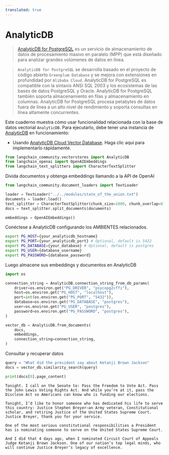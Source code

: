```yaml
---
translated: true
---
```


# AnalyticDB

>[AnalyticDB for PostgreSQL](https://www.alibabacloud.com/help/en/analyticdb-for-postgresql/latest/product-introduction-overview) es un servicio de almacenamiento de datos de procesamiento masivo en paralelo (MPP) que está diseñado para analizar grandes volúmenes de datos en línea.

>`AnalyticDB for PostgreSQL` se desarrolla basado en el proyecto de código abierto `Greenplum Database` y se mejora con extensiones en profundidad por `Alibaba Cloud`. AnalyticDB for PostgreSQL es compatible con la sintaxis ANSI SQL 2003 y los ecosistemas de las bases de datos PostgreSQL y Oracle. AnalyticDB for PostgreSQL también soporta almacenamiento en filas y almacenamiento en columnas. AnalyticDB for PostgreSQL procesa petabytes de datos fuera de línea a un alto nivel de rendimiento y soporta consultas en línea altamente concurrentes.

Este cuaderno muestra cómo usar funcionalidad relacionada con la base de datos vectorial `AnalyticDB`.
Para ejecutarlo, debe tener una instancia de [AnalyticDB](https://www.alibabacloud.com/help/en/analyticdb-for-postgresql/latest/product-introduction-overview) en funcionamiento:
- Usando [AnalyticDB Cloud Vector Database](https://www.alibabacloud.com/product/hybriddb-postgresql). Haga clic aquí para implementarlo rápidamente.

```python
from langchain_community.vectorstores import AnalyticDB
from langchain_openai import OpenAIEmbeddings
from langchain_text_splitters import CharacterTextSplitter
```

Divida documentos y obtenga embeddings llamando a la API de OpenAI

```python
from langchain_community.document_loaders import TextLoader

loader = TextLoader("../../modules/state_of_the_union.txt")
documents = loader.load()
text_splitter = CharacterTextSplitter(chunk_size=1000, chunk_overlap=0)
docs = text_splitter.split_documents(documents)

embeddings = OpenAIEmbeddings()
```

Conéctese a AnalyticDB configurando los AMBIENTES relacionados.

```bash
export PG_HOST={your_analyticdb_hostname}
export PG_PORT={your_analyticdb_port} # Optional, default is 5432
export PG_DATABASE={your_database} # Optional, default is postgres
export PG_USER={database_username}
export PG_PASSWORD={database_password}
```

Luego almacene sus embeddings y documentos en AnalyticDB

```python
import os

connection_string = AnalyticDB.connection_string_from_db_params(
    driver=os.environ.get("PG_DRIVER", "psycopg2cffi"),
    host=os.environ.get("PG_HOST", "localhost"),
    port=int(os.environ.get("PG_PORT", "5432")),
    database=os.environ.get("PG_DATABASE", "postgres"),
    user=os.environ.get("PG_USER", "postgres"),
    password=os.environ.get("PG_PASSWORD", "postgres"),
)

vector_db = AnalyticDB.from_documents(
    docs,
    embeddings,
    connection_string=connection_string,
)
```

Consultar y recuperar datos

```python
query = "What did the president say about Ketanji Brown Jackson"
docs = vector_db.similarity_search(query)
```

```python
print(docs[0].page_content)
```

```output
Tonight. I call on the Senate to: Pass the Freedom to Vote Act. Pass the John Lewis Voting Rights Act. And while you’re at it, pass the Disclose Act so Americans can know who is funding our elections.

Tonight, I’d like to honor someone who has dedicated his life to serve this country: Justice Stephen Breyer—an Army veteran, Constitutional scholar, and retiring Justice of the United States Supreme Court. Justice Breyer, thank you for your service.

One of the most serious constitutional responsibilities a President has is nominating someone to serve on the United States Supreme Court.

And I did that 4 days ago, when I nominated Circuit Court of Appeals Judge Ketanji Brown Jackson. One of our nation’s top legal minds, who will continue Justice Breyer’s legacy of excellence.
```
